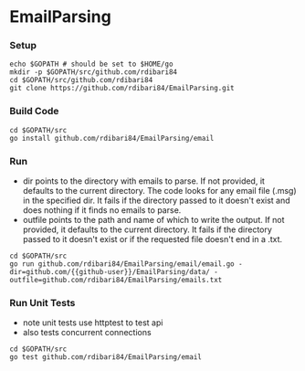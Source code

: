 # EmailParsing


### Setup
```
echo $GOPATH # should be set to $HOME/go
mkdir -p $GOPATH/src/github.com/rdibari84
cd $GOPATH/src/github.com/rdibari84
git clone https://github.com/rdibari84/EmailParsing.git
```

### Build Code
```
cd $GOPATH/src
go install github.com/rdibari84/EmailParsing/email
```

### Run 
- dir points to the directory with emails to parse. If not provided, it defaults to the current directory. The code looks for any email file (.msg) in the specified dir. It fails if the directory passed to it doesn't exist and does nothing if it finds no emails to parse.
- outfile points to the path and name of which to write the output. If not provided, it defaults to the current directory. It fails if the directory passed to it doesn't exist or if the requested file doesn't end in a .txt.
```
cd $GOPATH/src
go run github.com/rdibari84/EmailParsing/email/email.go -dir=github.com/{{github-user}}/EmailParsing/data/ -outfile=github.com/rdibari84/EmailParsing/emails.txt
```

### Run Unit Tests
- note unit tests use httptest to test api
- also tests concurrent connections
```
cd $GOPATH/src
go test github.com/rdibari84/EmailParsing/email
```
